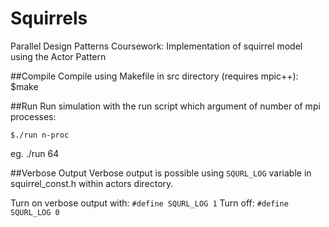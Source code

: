 # Squirrels
Parallel Design Patterns Coursework: Implementation of squirrel model using the Actor Pattern

##Compile
Compile using Makefile in src directory (requires mpic++):
$make

##Run
Run simulation with the run script which argument of number of mpi processes:
```
$./run n-proc   
```
eg. ./run 64

##Verbose Output
Verbose output is possible using ```SQURL_LOG``` variable in squirrel_const.h within actors directory.

Turn on verbose output with: ```#define SQURL_LOG 1```
Turn off: ```#define SQURL_LOG 0```
